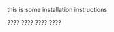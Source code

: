 

<!-- learn from chai our code  -->
this is some installation instructions

????
????
????
????

 

